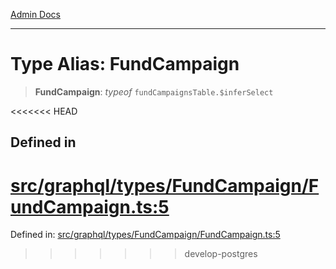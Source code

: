 [Admin Docs](/)

***

# Type Alias: FundCampaign

> **FundCampaign**: *typeof* `fundCampaignsTable.$inferSelect`

<<<<<<< HEAD
## Defined in

[src/graphql/types/FundCampaign/FundCampaign.ts:5](https://github.com/NishantSinghhhhh/talawa-api/blob/ff0f1d6ae21d3428519b64e42fe3bfdff573cb6e/src/graphql/types/FundCampaign/FundCampaign.ts#L5)
=======
Defined in: [src/graphql/types/FundCampaign/FundCampaign.ts:5](https://github.com/PalisadoesFoundation/talawa-api/blob/37e2d6abe1cabaa02f97a3c6c418b81e8fcb5a13/src/graphql/types/FundCampaign/FundCampaign.ts#L5)
>>>>>>> develop-postgres
